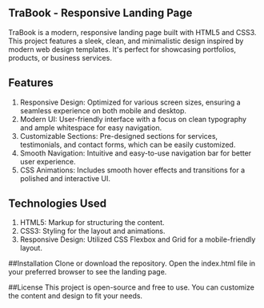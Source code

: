 ## TraBook - Responsive Landing Page
TraBook is a modern, responsive landing page built with HTML5 and CSS3. This project features a sleek, clean, and minimalistic design inspired by modern web design templates. It's perfect for showcasing portfolios, products, or business services.

## Features
1. Responsive Design: Optimized for various screen sizes, ensuring a seamless experience on both mobile and desktop.
2. Modern UI: User-friendly interface with a focus on clean typography and ample whitespace for easy navigation.
3. Customizable Sections: Pre-designed sections for services, testimonials, and contact forms, which can be easily customized.
4. Smooth Navigation: Intuitive and easy-to-use navigation bar for better user experience.
5. CSS Animations: Includes smooth hover effects and transitions for a polished and interactive UI.

## Technologies Used
1. HTML5: Markup for structuring the content.
2. CSS3: Styling for the layout and animations.
3. Responsive Design: Utilized CSS Flexbox and Grid for a mobile-friendly layout.

##Installation
Clone or download the repository. Open the index.html file in your preferred browser to see the landing page.

##License
This project is open-source and free to use. You can customize the content and design to fit your needs.
